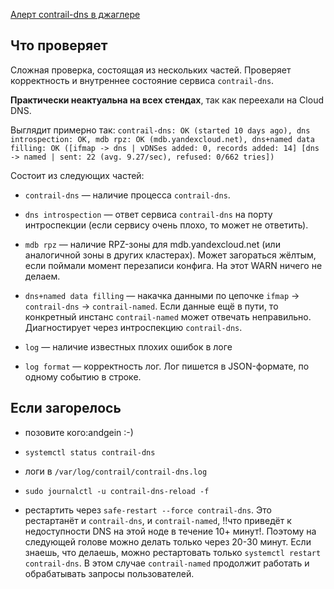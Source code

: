 [Алерт contrail-dns в джаглере](https://juggler.yandex-team.ru/aggregate_checks/?query=service%3Dcontrail-dns)

## Что проверяет

Сложная проверка, состоящая из нескольких частей. Проверяет корректность и внутреннее состояние сервиса `contrail-dns`.

**Практически неактуальна на всех стендах**, так как переехали на Cloud DNS.

Выглядит примерно так: `contrail-dns: OK (started 10 days ago), dns introspection: OK, mdb rpz: OK (mdb.yandexcloud.net), dns+named data filling: OK ([ifmap -> dns | vDNSes added: 0, records added: 14] [dns -> named | sent: 22 (avg. 9.27/sec), refused: 0/662 tries])`

Состоит из следующих частей:

- `contrail-dns` — наличие процесса `contrail-dns`.

- `dns introspection` — ответ сервиса `contrail-dns` на порту интроспекции (если сервису очень плохо, то может не ответить).

- `mdb rpz` — наличие RPZ-зоны для mdb.yandexcloud.net (или аналогичной зоны в других кластерах). Может загораться жёлтым, если поймали момент перезаписи конфига. На этот WARN ничего не делаем.

- `dns+named data filling` — накачка данными по цепочке `ifmap` → `contrail-dns` → `contrail-named`. Если данные ещё в пути, то конкретный инстанс `contrail-named` может отвечать неправильно. Диагностирует через интроспекцию `contrail-dns`.

- `log` — наличие известных плохих ошибок в логе

- `log format` — корректность лог. Лог пишется в JSON-формате, по одному событию в строке.

## Если загорелось

- позовите кого:andgein :-)

- `systemctl status contrail-dns`

- логи в `/var/log/contrail/contrail-dns.log`

- `sudo journalctl -u contrail-dns-reload -f`

- рестартить через `safe-restart --force contrail-dns`. Это рестартанёт и `contrail-dns`, и `contrail-named`, !!что приведёт к недоступности DNS на этой ноде в течение 10+ минут!. Поэтому на следующей голове можно делать только через 20-30 минут. Если знаешь, что делаешь, можно рестартовать только `systemctl restart contrail-dns`. В этом случае `contrail-named` продолжит работать и обрабатывать запросы пользователей.